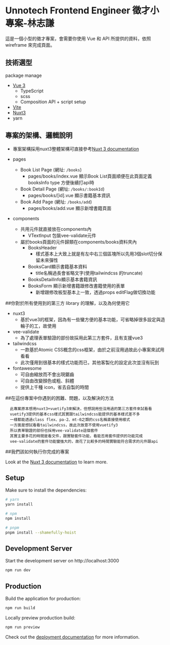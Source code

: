 
# Unnotech Frontend Engineer 徵才小專案-林志謙

這是一個小型的徵才專案，會需要你使用 Vue 和 API 所提供的資料，依照 wireframe 來完成頁面。

## 技術選型
package manage
- [Vue 3](https://cn.vuejs.org/)
    - TypeScript
    - scss
    - Composition API + script setup
- [Vite](https://cn.vitejs.dev/guide/)
- [Nuxt3](https://nuxt.com/)
- yarn


## 專案的架構、邏輯說明
- 專案架構採用nuxt3整體架構可直接參考[Nuxt 3 documentation](https://nuxt.com/docs/getting-started/introduction)
- pages
  - Book List Page (網址: `/books`)
     - pages/books/index.vue 顯示Book List頁面順便在此頁面定義booksInfo type 方便後續打api時
  - Book Detail Page (網址: `/books/:bookId`)
     - pages/books/[id].vue 顯示書籍基本資訊
  - Book Add Page (網址: `/books/add`)
     - pages/books/add.vue 顯示新增書籍頁面
 
 - components
    - 共用元件就直接放在components內
      - VTextInput 包裝vee-validate元件
    - 屬於books頁面的元件歸類在components/books資料夾內
      - BooksHeader
        - 樣式基本上大致上就是有左中右三個區塊所以先用3個slot切分保留未來彈性
      - BooksCard顯示書籍基本資料
        - title名稱過長會省略文字(使用tailwindcss 的truncate)
      - BooksDetailInfo顯示基本書籍資訊
      - BooksForm 顯示新增書籍跟修改書籍使用的表單
        - 新增跟修改板型基本上一致，透過props  editFlag做切換功能

##你對於所有使用到的第三方 library 的理解，以及為何使用它
  - nuxt3
    - 基於vue3的框架，因為有一些蠻方便的基本功能，可省略掉很多設定與造輪子的工，故使用
  - vee-validate
    - 為了處理表單驗證的部份故採用此第三方套件，且有支援vue3
  - tailwindcss
    - 一款基於Atomic CSS概念的css框架，由於之前沒用過故此小專案來試用看看
    - 此次僅用到很基本的樣式功能而已，其他客製化的設定此次並沒有玩到
  - fontawesome 
    - 可自由縮放而不會出現鋸齒
    - 可自由改變顏色或粗、斜體
    - 提供上千種 icon，省去自製的時間
  
  
##在這份專案中你遇到的困難、問題，以及解決的方法
```
  此專案原本想用nuxt3+vuetify3來解決，但想說用些沒用過的第三方套件來試看看
  vuetify3提供的基本css樣式其實跟tailwindcss能提供的基本樣式差不多
  一樣都能透過class flex、pa-2、mt-0之類的css名稱直接使用樣式
  一方面是想試看看tailwindcss，故此次故意不使用vuetify3
  所以表單驗證的部份也採用vee-validate這個套件
  其實主要多花的時間是看文件，跟實驗套件功能，看能否用套件提供的功能完成
  vee-validate的套件功能蠻強大的，故花了比較多的時間實驗能符合需求的元件跟api
```

##我們該如何執行你完成的專案

Look at the [Nuxt 3 documentation](https://nuxt.com/docs/getting-started/introduction) to learn more.

## Setup

Make sure to install the dependencies:

```bash
# yarn
yarn install

# npm
npm install

# pnpm
pnpm install --shamefully-hoist
```

## Development Server

Start the development server on http://localhost:3000

```bash
npm run dev
```

## Production

Build the application for production:

```bash
npm run build
```

Locally preview production build:

```bash
npm run preview
```

Check out the [deployment documentation](https://nuxt.com/docs/getting-started/deployment) for more information.
